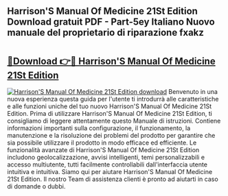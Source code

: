 ## Harrison'S Manual Of Medicine 21St Edition Download gratuit PDF - Part-5ey Italiano Nuovo manuale del proprietario di riparazione fxakz

# <h2><a href="http://dfdx14e.blite.top/?on=Harrison%27S+Manual+Of+Medicine+21St+Edition">🔗Download 👉🔴 Harrison'S Manual Of Medicine 21St Edition</a></h2>

[![Harrison'S Manual Of Medicine 21St Edition download](https://i.imgur.com/lujVjoI.png)](http://dfdx14e.blite.top/?on=Harrison%27S+Manual+Of+Medicine+21St+Edition)
Benvenuto in una nuova esperienza questa guida per l'utente ti introdurrà alle caratteristiche e alle funzioni uniche del tuo nuovo Harrison'S Manual Of Medicine 21St Edition. Prima di utilizzare Harrison'S Manual Of Medicine 21St Edition, ti consigliamo di leggere attentamente questo Manuale di istruzioni. Contiene informazioni importanti sulla configurazione, il funzionamento, la manutenzione e la risoluzione dei problemi del prodotto per garantire che sia possibile utilizzare il prodotto in modo efficace ed efficiente. Le funzionalità avanzate di Harrison'S Manual Of Medicine 21St Edition includono geolocalizzazione, avvisi intelligenti, temi personalizzabili e accesso multiutente, tutti facilmente controllabili dall'interfaccia utente intuitiva e intuitiva. Siamo qui per aiutare Harrison'S Manual Of Medicine 21St Edition. Il nostro Team di assistenza clienti è pronto ad aiutarti in caso di domande o dubbi.
